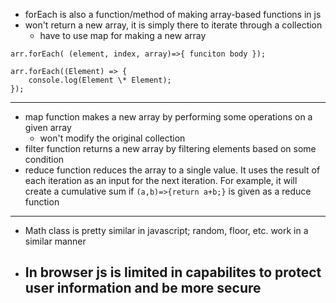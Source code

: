 - forEach is also a function/method of making array-based functions in js
- won't return a new array, it is simply there to iterate through a collection
	- have to use map for making a new array

```ad-tldr
arr.forEach( (element, index, array)=>{ funciton body });

```


```ad-example
arr.forEach((Element) => {
	console.log(Element \* Element);
});

```

----
- map function makes a new array by performing some operations on a given array
	- won't modify the original collection
- filter function returns a new array by filtering elements based on some condition
- reduce function reduces the array to a single value. It uses the result of each iteration as an input for the next iteration. For example, it will create a cumulative sum if `(a,b)=>{return a+b;}` is given as a reduce function

----
- Math class is pretty similar in javascript; random, floor, etc. work in a similar manner
- ## In browser js is limited in capabilites to protect user information and be more secure